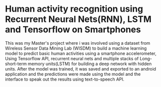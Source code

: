 # Human activity recognition using Recurrent Neural Nets(RNN), LSTM and Tensorflow on Smartphones
This was my Master's project where i was involved using a dataset from Wireless Sensor Data Mining Lab (WISDM) to build a machine learning model to predict basic human activities using a smartphone accelerometer, Using Tensorflow API, recurrent neural nets and multiple stacks of Long-short-term memory units(LSTM)  for building a deep network with hidden units.  After the model was trained,  it was saved and exported to an android application and the predictions were made using the model and the interface to speak out the results using text-to-speech API.
